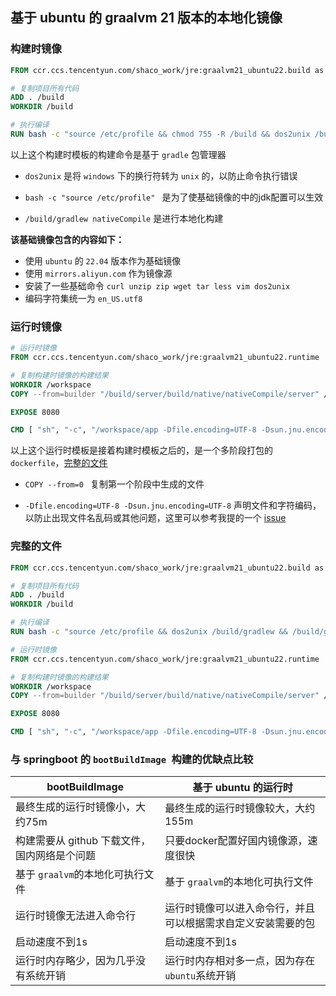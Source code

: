 ## 基于 ubuntu 的 graalvm 21 版本的本地化镜像

### 构建时镜像

```dockerfile
FROM ccr.ccs.tencentyun.com/shaco_work/jre:graalvm21_ubuntu22.build as builder

# 复制项目所有代码
ADD . /build
WORKDIR /build

# 执行编译
RUN bash -c "source /etc/profile && chmod 755 -R /build && dos2unix /build/gradlew && /build/gradlew nativeCompile"
```

以上这个构建时模板的构建命令是基于 `gradle` 包管理器

* `dos2unix` 是将 `windows` 下的换行符转为 `unix` 的，以防止命令执行错误

*  `bash -c "source /etc/profile" ` 是为了使基础镜像的中的jdk配置可以生效
* `/build/gradlew nativeCompile` 是进行本地化构建

**该基础镜像包含的内容如下：**

* 使用 `ubuntu` 的 `22.04` 版本作为基础镜像
* 使用 `mirrors.aliyun.com` 作为镜像源
* 安装了一些基础命令 `curl unzip zip wget tar less vim dos2unix`
* 编码字符集统一为 `en_US.utf8`

### 运行时镜像

```dockerfile
# 运行时镜像
FROM ccr.ccs.tencentyun.com/shaco_work/jre:graalvm21_ubuntu22.runtime

# 复制构建时镜像的构建结果
WORKDIR /workspace
COPY --from=builder "/build/server/build/native/nativeCompile/server" /workspace/app

EXPOSE 8080

CMD [ "sh", "-c", "/workspace/app -Dfile.encoding=UTF-8 -Dsun.jnu.encoding=UTF-8"]
```

以上这个运行时模板是接着构建时模板之后的，是一个多阶段打包的 `dockerfile`，[完整的文件](#完整的文件)

* `COPY --from=0 ` 复制第一个阶段中生成的文件

* `-Dfile.encoding=UTF-8 -Dsun.jnu.encoding=UTF-8` 声明文件和字符编码，以防止出现文件名乱码或其他问题，这里可以参考我提的一个 [issue](https://github.com/spring-projects/spring-boot/issues/38936)

### 完整的文件

```dockerfile
FROM ccr.ccs.tencentyun.com/shaco_work/jre:graalvm21_ubuntu22.build as builder

# 复制项目所有代码
ADD . /build
WORKDIR /build

# 执行编译
RUN bash -c "source /etc/profile && dos2unix /build/gradlew && /build/gradlew nativeCompile"

# 运行时镜像
FROM ccr.ccs.tencentyun.com/shaco_work/jre:graalvm21_ubuntu22.runtime

# 复制构建时镜像的构建结果
WORKDIR /workspace
COPY --from=builder "/build/server/build/native/nativeCompile/server" /workspace/app

EXPOSE 8080

CMD [ "sh", "-c", "/workspace/app -Dfile.encoding=UTF-8 -Dsun.jnu.encoding=UTF-8"]
```

### 与 springboot 的 `bootBuildImage `构建的优缺点比较

| bootBuildImage                               | 基于 ubuntu 的运行时                                         |
| -------------------------------------------- | ------------------------------------------------------------ |
| 最终生成的运行时镜像小，大约75m              | 最终生成的运行时镜像较大，大约155m                           |
| 构建需要从 github 下载文件，国内网络是个问题 | 只要docker配置好国内镜像源，速度很快                         |
| 基于 `graalvm`的本地化可执行文件             | 基于 `graalvm`的本地化可执行文件                             |
| 运行时镜像无法进入命令行                     | 运行时镜像可以进入命令行，并且可以根据需求自定义安装需要的包 |
| 启动速度不到1s                               | 启动速度不到1s                                               |
| 运行时内存略少，因为几乎没有系统开销         | 运行时内存相对多一点，因为存在`ubuntu`系统开销               |

